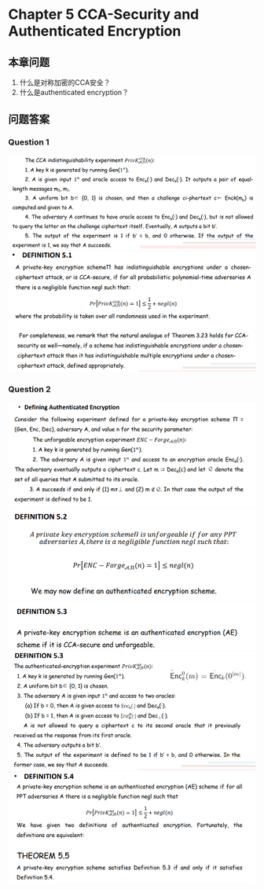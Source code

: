 # Chapter 5 CCA-Security and Authenticated Encryption
## 本章问题
1. 什么是对称加密的CCA安全？
2. 什么是authenticated encryption？
## 问题答案
### Question 1
![](20240624093102.png)
![](20240624093144.png)

### Question 2
![](20240624093903.png)
![](20240624093911.png)
![](20240624093930.png)
![](20240624094042.png)
![](20240624094105.png)

